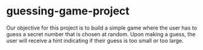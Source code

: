 # guessing-game-project
Our objective for this project is to build a simple game where the user has to guess a secret number that is chosen at random. Upon making a guess, the user will receive a hint indicating if their guess is too small or too large.
